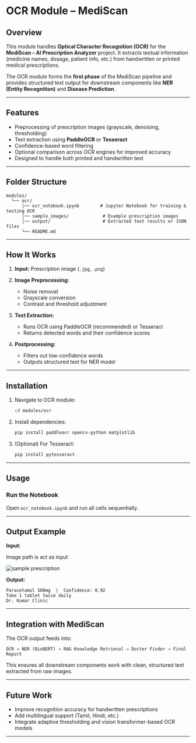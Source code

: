 
# OCR Module – MediScan

## Overview

This module handles **Optical Character Recognition (OCR)** for the **MediScan – AI Prescription Analyzer** project.
It extracts textual information (medicine names, dosage, patient info, etc.) from handwritten or printed medical prescriptions.

The OCR module forms the **first phase** of the MediScan pipeline and provides structured text output for downstream components like **NER (Entity Recognition)** and **Disease Prediction**.

---

## Features

* Preprocessing of prescription images (grayscale, denoising, thresholding)
* Text extraction using **PaddleOCR** or **Tesseract**
* Confidence-based word filtering
* Optional comparison across OCR engines for improved accuracy
* Designed to handle both printed and handwritten text

---

## Folder Structure

```
modules/
  └── ocr/
      │── ocr_notebook.ipynb        # Jupyter Notebook for training & testing OCR
      │── sample_images/             # Example prescription images
      │── output/                    # Extracted text results or JSON files
      └── README.md
```

---

## How It Works

1. **Input:** Prescription image (`.jpg`, `.png`)
2. **Image Preprocessing:**

   * Noise removal
   * Grayscale conversion
   * Contrast and threshold adjustment
3. **Text Extraction:**

   * Runs OCR using PaddleOCR (recommended) or Tesseract
   * Returns detected words and their confidence scores
4. **Postprocessing:**

   * Filters out low-confidence words
   * Outputs structured text for NER model

---

## Installation

1. Navigate to OCR module:

   ```bash
   cd modules/ocr
   ```

2. Install dependencies:

   ```bash
   pip install paddleocr opencv-python matplotlib
   ```

3. (Optional) For Tesseract:

   ```bash
   pip install pytesseract
   ```

---

## Usage

### Run the Notebook

Open `ocr_notebook.ipynb` and run all cells sequentially.

---

## Output Example

**Input:**

Image path is act as input

![sample prescription](sample_images/prescription1.jpg)

**Output:**

```
Paracetamol 500mg  |  Confidence: 0.92
Take 1 tablet twice daily
Dr. Kumar Clinic
```

---

## Integration with MediScan

The OCR output feeds into:

```
OCR → NER (BioBERT) → RAG Knowledge Retrieval → Doctor Finder → Final Report
```

This ensures all downstream components work with clean, structured text extracted from raw images.

---

## Future Work

* Improve recognition accuracy for handwritten prescriptions
* Add multilingual support (Tamil, Hindi, etc.)
* Integrate adaptive thresholding and vision transformer-based OCR models

---

